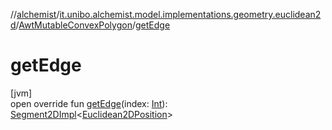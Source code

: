 //[alchemist](../../../index.md)/[it.unibo.alchemist.model.implementations.geometry.euclidean2d](../index.md)/[AwtMutableConvexPolygon](index.md)/[getEdge](get-edge.md)

# getEdge

[jvm]\
open override fun [getEdge](get-edge.md)(index: [Int](https://kotlinlang.org/api/latest/jvm/stdlib/kotlin/-int/index.html)): [Segment2DImpl](../-segment2-d-impl/index.md)<[Euclidean2DPosition](../../it.unibo.alchemist.model.implementations.positions/-euclidean2-d-position/index.md)>
